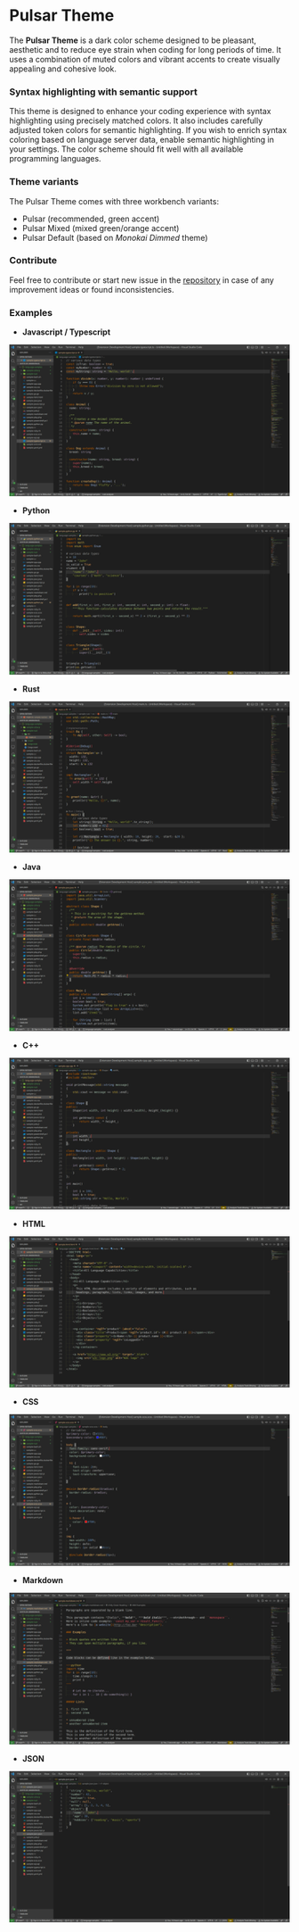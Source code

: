 # Pulsar Theme

The **Pulsar Theme** is a dark color scheme designed to be pleasant, aesthetic and to reduce eye strain when coding for long periods of time. It uses a combination of muted colors and vibrant accents to create visually appealing and cohesive look.

### Syntax highlighting with semantic support

This theme is designed to enhance your coding experience with syntax highlighting using precisely matched colors. It also includes carefully adjusted token colors for semantic highlighting. If you wish to enrich syntax coloring based on language server data, enable semantic highlighting in your settings. The color scheme should fit well with all available programming languages.

### Theme variants

The Pulsar Theme comes with three workbench variants:
* Pulsar (recommended, green accent)
* Pulsar Mixed (mixed green/orange accent)
* Pulsar Default (based on *Monokai Dimmed* theme)

### Contribute

Feel free to contribute or start new issue in the [repository](https://github.com/dmrowiec-pl/pulsar-theme.git "Pulsar Theme repository") in case of any improvement ideas or found inconsistencies.

### Examples

* **Javascript / Typescript**

![typescript example](assets/examples/typescript.png "Typescript example screenshot")

* **Python**

![python example](assets/examples/python.png "Python example screenshot")

* **Rust**

![rust example](assets/examples/rust.png "Rust example screenshot")

* **Java**

![java example](assets/examples/java.png "Java example screenshot")

* **C++**

![cpp example](assets/examples/cpp.png "C++ example screenshot")

* **HTML**

![html example](assets/examples/html.png "HTML example screenshot")

* **CSS**

![css example](assets/examples/css.png "CSS example screenshot")

* **Markdown**

![markdown example](assets/examples/markdown.png "Markdown example screenshot")

* **JSON**

![json example](assets/examples/json.png "JSON example screenshot")
